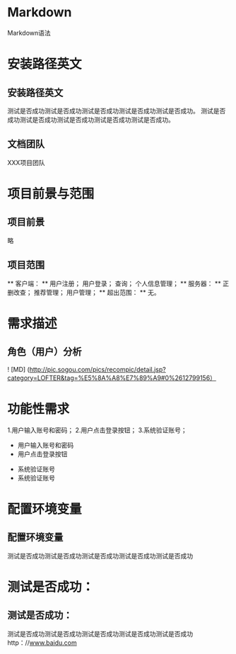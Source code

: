 # Markdown
Markdown语法
#	安装路径英文
## 安装路径英文
  测试是否成功测试是否成功测试是否成功测试是否成功测试是否成功。
  测试是否成功测试是否成功测试是否成功测试是否成功测试是否成功。
## 文档团队 
  XXX项目团队
# 项目前景与范围
## 项目前景
  略
## 项目范围
** 客户端： **
  用户注册；
  用户登录；
  查询；
  个人信息管理；
** 服务器： **
  正删改查；
  推荐管理；
  用户管理；
** 超出范围： **
  无。
# 需求描述
## 角色（用户）分析
! [MD] (http://pic.sogou.com/pics/recompic/detail.jsp?category=LOFTER&tag=%E5%8A%A8%E7%89%A9#0%2612799156）
# 功能性需求
1.用户输入账号和密码； 
2.用户点击登录按钮；
3.系统验证账号；

- 用户输入账号和密码
- 用户点击登录按钮
+ 系统验证账号
+ 系统验证账号
# 配置环境变量
## 配置环境变量
  测试是否成功测试是否成功测试是否成功测试是否成功测试是否成功
# 测试是否成功：
## 测试是否成功：
  测试是否成功测试是否成功测试是否成功测试是否成功测试是否成功
  http：//www.baidu.com
